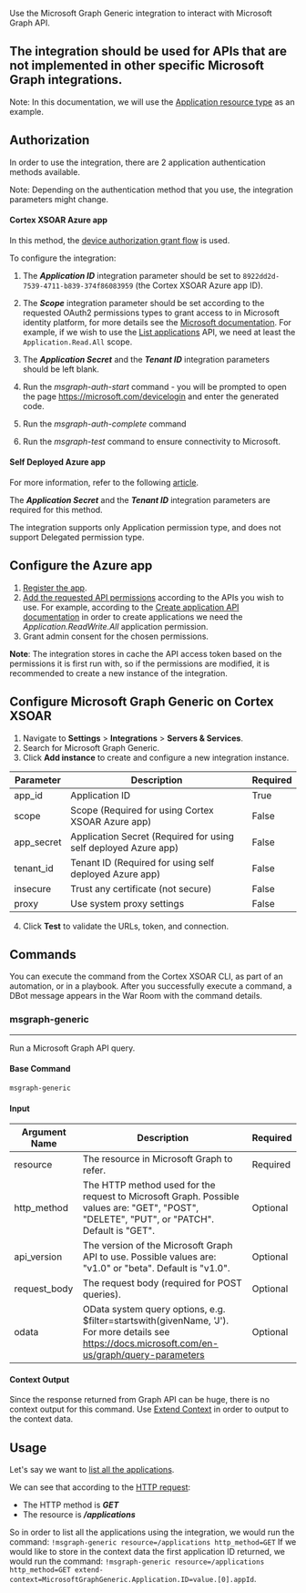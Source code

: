 Use the Microsoft Graph Generic integration to interact with Microsoft Graph API. 

The integration should be used for APIs that are not implemented in other specific Microsoft Graph integrations.
---

Note: In this documentation, we will use the [Application resource type](https://docs.microsoft.com/en-us/graph/api/resources/application?view=graph-rest-1.0) as an example.

## Authorization
In order to use the integration, there are 2 application authentication methods available.

Note: Depending on the authentication method that you use, the integration parameters might change.

#### Cortex XSOAR Azure app

In this method, the [device authorization grant flow](https://docs.microsoft.com/en-us/azure/active-directory/develop/v2-oauth2-device-code) is used.

To configure the integration:

1. The ***Application ID*** integration parameter should be set to `8922dd2d-7539-4711-b839-374f86083959` (the Cortex XSOAR Azure app ID).

2. The ***Scope*** integration parameter should be set according to the requested OAuth2 permissions types to grant access to in Microsoft identity platform, for more details see the [Microsoft documentation](https://docs.microsoft.com/en-us/azure/active-directory/develop/v2-permissions-and-consent).
For example, if we wish to use the [List applications](https://docs.microsoft.com/en-us/graph/api/application-list?view=graph-rest-1.0&tabs=http#permissions) API, we need at least the `Application.Read.All` scope.

3. The ***Application Secret*** and the ***Tenant ID*** integration parameters should be left blank.

4. Run the *msgraph-auth-start* command - you will be prompted to open the page https://microsoft.com/devicelogin and enter the generated code.

5. Run the *msgraph-auth-complete* command

6. Run the *msgraph-test* command to ensure connectivity to Microsoft. 
 
#### Self Deployed Azure app

For more information, refer to the following [article](https://xsoar.pan.dev/docs/reference/articles/microsoft-integrations---authentication#self-deployed-application). 

The ***Application Secret*** and the ***Tenant ID*** integration parameters are required for this method.

The integration supports only Application permission type, and does not support Delegated permission type. 

## Configure the Azure app
1. [Register the app](https://docs.microsoft.com/en-us/azure/active-directory/develop/quickstart-register-app).
2. [Add the requested API permissions](https://docs.microsoft.com/en-us/azure/active-directory/develop/v2-permissions-and-consent#request-the-permissions-in-the-app-registration-portal) according to the APIs you wish to use.
    For example, according to the [Create application API documentation](https://docs.microsoft.com/en-us/graph/api/application-post-applications?view=graph-rest-1.0&tabs=http#permissions) in order to create applications we need the *Application.ReadWrite.All* application permission.
3. Grant admin consent for the chosen permissions.

**Note**: The integration stores in cache the API access token based on the permissions it is first run with, so if the permissions are modified, it is recommended to create a new instance of the integration.

## Configure Microsoft Graph Generic on Cortex XSOAR

1. Navigate to **Settings** > **Integrations** > **Servers & Services**.
2. Search for Microsoft Graph Generic.
3. Click **Add instance** to create and configure a new integration instance.

| **Parameter** | **Description** | **Required** |
| --- | --- | --- |
| app_id | Application ID | True |
| scope | Scope (Required for using Cortex XSOAR Azure app) | False |
| app_secret | Application Secret (Required for using self deployed Azure app) | False |
| tenant_id | Tenant ID (Required for using self deployed Azure app) | False |
| insecure | Trust any certificate \(not secure\) | False |
| proxy | Use system proxy settings | False |

4. Click **Test** to validate the URLs, token, and connection.

## Commands
You can execute the command from the Cortex XSOAR CLI, as part of an automation, or in a playbook.
After you successfully execute a command, a DBot message appears in the War Room with the command details.
### msgraph-generic
***
Run a Microsoft Graph API query.


#### Base Command

`msgraph-generic`
#### Input

| **Argument Name** | **Description** | **Required** |
| --- | --- | --- |
| resource | The resource in Microsoft Graph to refer. | Required | 
| http_method | The HTTP method used for the request to Microsoft Graph. Possible values are: "GET", "POST", "DELETE", "PUT", or "PATCH". Default is "GET". | Optional | 
| api_version | The version of the Microsoft Graph API to use. Possible values are: "v1.0" or "beta". Default is "v1.0". | Optional | 
| request_body | The request body (required for POST queries). | Optional | 
| odata | OData system query options, e.g. $filter=startswith(givenName, 'J'). For more details see https://docs.microsoft.com/en-us/graph/query-parameters | Optional | 


#### Context Output

Since the response returned from Graph API can be huge, there is no context output for this command.
Use [Extend Context](https://xsoar.pan.dev/docs/playbooks/playbooks-extend-context) in order to output to the context data.


## Usage
Let's say we want to [list all the applications](https://docs.microsoft.com/en-us/graph/api/application-list?view=graph-rest-1.0&tabs=http).

We can see that according to the [HTTP request](https://docs.microsoft.com/en-us/graph/api/application-list?view=graph-rest-1.0&tabs=http#http-request):
 - The HTTP method is ***GET***
 - The resource is ***/applications***
 
So in order to list all the applications using the integration, we would run the command: `!msgraph-generic resource=/applications http_method=GET`
If we would like to store in the context data the first application ID returned, we would run the command: `!msgraph-generic resource=/applications http_method=GET extend-context=MicrosoftGraphGeneric.Application.ID=value.[0].appId`.